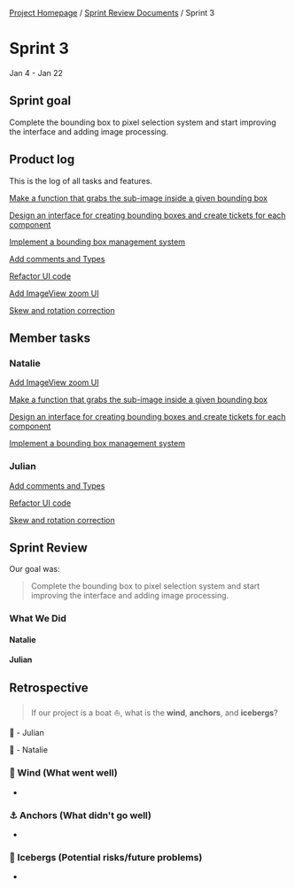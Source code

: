 [Project Homepage](../README.md) / [Sprint Review Documents](scrum/README.md) / Sprint 3

# Sprint 3
Jan 4 - Jan 22


## Sprint goal

Complete the bounding box to pixel selection system and start improving the interface and adding image processing.


## Product log

This is the log of all tasks and features. 

[Make a function that grabs the sub-image inside a given bounding box](https://www.notion.so/Make-a-function-that-grabs-the-sub-image-inside-a-given-bounding-box-9686fd9cc65f428281fff117e24c6e50)

[Design an interface for creating bounding boxes and create tickets for each component](https://www.notion.so/Design-an-interface-for-creating-bounding-boxes-and-create-tickets-for-each-component-63d8745befbf4645a3afa5e2c5a0845a)

[Implement a bounding box management system](https://www.notion.so/Implement-a-bounding-box-management-system-bf18fe2d6cbd4f30ad753877b073f1fa)

[Add comments and Types](https://www.notion.so/Add-comments-and-Types-0ddba1e65d5d4dfab5123e54ac6a49a0)

[Refactor UI code](https://www.notion.so/Refactor-UI-code-1b338f63f755437e8d7ca938a4dffad7)

[Add ImageView zoom UI](https://www.notion.so/Add-ImageView-zoom-UI-8de41373c1a24b93b855391b0061d296)

[Skew and rotation correction](https://www.notion.so/Skew-and-rotation-correction-86aa188ff9b643f386f5ac2fc6d8c8ca)


## Member tasks

### Natalie

[Add ImageView zoom UI](https://www.notion.so/Add-ImageView-zoom-UI-8de41373c1a24b93b855391b0061d296)

[Make a function that grabs the sub-image inside a given bounding box](https://www.notion.so/Make-a-function-that-grabs-the-sub-image-inside-a-given-bounding-box-9686fd9cc65f428281fff117e24c6e50)

[Design an interface for creating bounding boxes and create tickets for each component](https://www.notion.so/Design-an-interface-for-creating-bounding-boxes-and-create-tickets-for-each-component-63d8745befbf4645a3afa5e2c5a0845a)

[Implement a bounding box management system](https://www.notion.so/Implement-a-bounding-box-management-system-bf18fe2d6cbd4f30ad753877b073f1fa)

### Julian

[Add comments and Types](https://www.notion.so/Add-comments-and-Types-0ddba1e65d5d4dfab5123e54ac6a49a0)

[Refactor UI code](https://www.notion.so/Refactor-UI-code-1b338f63f755437e8d7ca938a4dffad7)

[Skew and rotation correction](https://www.notion.so/Skew-and-rotation-correction-86aa188ff9b643f386f5ac2fc6d8c8ca)


## Sprint Review

Our goal was:

> Complete the bounding box to pixel selection system and start improving the interface and adding image processing.


### What We Did

#### Natalie


#### Julian



## Retrospective

> If our project is a boat ⛵️, what is the **wind**, **anchors**, and **icebergs**?

🦄  - Julian

🐝  - Natalie

### 💨 Wind (What went well)

- 

### ⚓️ Anchors (What didn't go well)

- 

### 🧊 Icebergs (Potential risks/future problems)

- 
